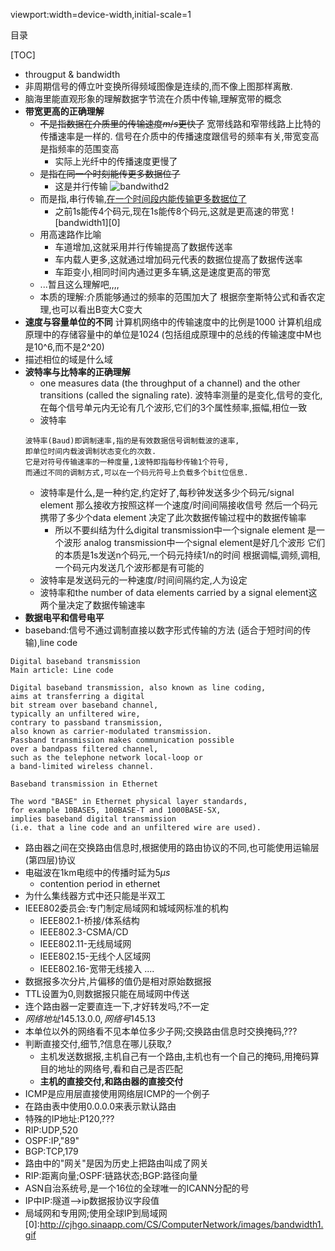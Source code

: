 viewport:width=device-width,initial-scale=1

目录

[TOC]

+ througput & bandwidth
+ 非周期信号的傅立叶变换所得频域图像是连续的,而不像上图那样离散.
+ 脑海里能直观形象的理解数据字节流在介质中传输,理解宽带的概念
+ **带宽更高的正确理解**
	- ~~不是指数据在介质里的传输速度$m/s$更快了~~
	宽带线路和窄带线路上比特的传播速率是一样的.
	信号在介质中的传播速度跟信号的频率有关,带宽变高是指频率的范围变高
		+ 实际上光纤中的传播速度更慢了
	- ~~是指在同一个时刻能传更多数据位了~~
		+ 这是并行传输
		![bandwithd2][1]
	- 而是指,串行传输,<u>在一个时间段内能传输更多数据位了</u>
		+ 之前1s能传4个码元,现在1s能传8个码元,这就是更高速的带宽
	![bandwidth1][0]		
	- 用高速路作比喻
		+ 车道增加,这就采用并行传输提高了数据传送率
		+ 车内载人更多,这就通过增加码元代表的数据位提高了数据传送率
		+ 车距变小,相同时间内通过更多车辆,这是速度更高的带宽
	- ...暂且这么理解吧,,,,
	- 本质的理解:介质能够通过的频率的范围加大了
	根据奈奎斯特公式和香农定理,也可以看出B变大C变大
+ **速度与容量单位的不同**
计算机网络中的传输速度中的比例是1000
计算机组成原理中的存储容量中的单位是1024
(包括组成原理中的总线的传输速度中M也是10^6,而不是2^20)
+ 描述相位的域是什么域
+ **波特率与比特率的正确理解**
	- one measures data (the throughput of a channel) and the other transitions (called the signaling rate).
	波特率测量的是变化,信号的变化,在每个信号单元内无论有几个波形,它们的3个属性频率,振幅,相位一致
	- 波特率
	```
	波特率(Baud)即调制速率,指的是有效数据信号调制载波的速率,
	即单位时间内载波调制状态变化的次数.
	它是对符号传输速率的一种度量,1波特即指每秒传输1个符号,
	而通过不同的调制方式,可以在一个码元符号上负载多个bit位信息.
	```
	- 波特率是什么,是一种约定,约定好了,每秒钟发送多少个码元/signal element
	那么接收方按照这样一个速度/时间间隔接收信号
	然后一个码元携带了多少个data element 
	决定了此次数据传输过程中的数据传输率
		+ 所以不要纠结为什么digital transmission中一个signale element 是一个波形
		analog transmission中一个signal element是好几个波形
		它们的本质是1s发送n个码元,一个码元持续1/n的时间
		根据调幅,调频,调相,一个码元内发送几个波形都是有可能的
	- 波特率是发送码元的一种速度/时间间隔约定,人为设定
	- 波特率和the number of data elements carried by a signal element这两个量决定了数据传输速率
+ **数据电平和信号电平**
+ baseband:信号不通过调制直接以数字形式传输的方法 (适合于短时间的传输),line code
```
Digital baseband transmission
Main article: Line code

Digital baseband transmission, also known as line coding,
aims at transferring a digital
bit stream over baseband channel, 
typically an unfiltered wire, 
contrary to passband transmission,
also known as carrier-modulated transmission.
Passband transmission makes communication possible 
over a bandpass filtered channel, 
such as the telephone network local-loop or 
a band-limited wireless channel.

Baseband transmission in Ethernet

The word "BASE" in Ethernet physical layer standards, 
for example 10BASE5, 100BASE-T and 1000BASE-SX, 
implies baseband digital transmission 
(i.e. that a line code and an unfiltered wire are used).
```
+ 路由器之间在交换路由信息时,根据使用的路由协议的不同,也可能使用运输层(第四层)协议
+ 电磁波在1km电缆中的传播时延为5$\mu s$
	- contention period in ethernet
+ 为什么集线器方式中还只能是半双工
+ IEEE802委员会:专门制定局域网和城域网标准的机构
	- IEEE802.1-桥接/体系结构
	- IEEE802.3-CSMA/CD
	- IEEE802.11-无线局域网
	- IEEE802.15-无线个人区域网
	- IEEE802.16-宽带无线接入
	....
+ 数据报多次分片,片偏移的值仍是相对原始数据报
+ TTL设置为0,则数据报只能在局域网中传送
+ 连个路由器一定要直连一下,才好转发吗,?不一定
+ $网络地址145.13.0.0,网络号145.13$
+ 本单位以外的网络看不见本单位多少子网;交换路由信息时交换掩码,???
+ 判断直接交付,细节,?信息在哪儿获取,?
	- 主机发送数据报,主机自己有一个路由,主机也有一个自己的掩码,用掩码算目的地址的网络号,看和自己是否匹配
	- **主机的直接交付,和路由器的直接交付**
+ ICMP是应用层直接使用网络层ICMP的一个例子	
+ 在路由表中使用0.0.0.0来表示默认路由
+ 特殊的IP地址:P120,???
+ RIP:UDP,520
+ OSPF:IP,"89"
+ BGP:TCP,179
+ 路由中的"网关"是因为历史上把路由叫成了网关
+ RIP:距离向量;OSPF:链路状态;BGP:路径向量
+ ASN自治系统号,是一个16位的全球唯一的ICANN分配的号
+ IP中IP:隧道-->ip数据报协议字段值
+ 局域网和专用网;使用全球IP到局域网
[0]:http://cjhgo.sinaapp.com/CS/ComputerNetwork/images/bandwidth1.gif

[1]:http://cjhgo.sinaapp.com/CS/ComputerNetwork/images/bandwidth2.gif